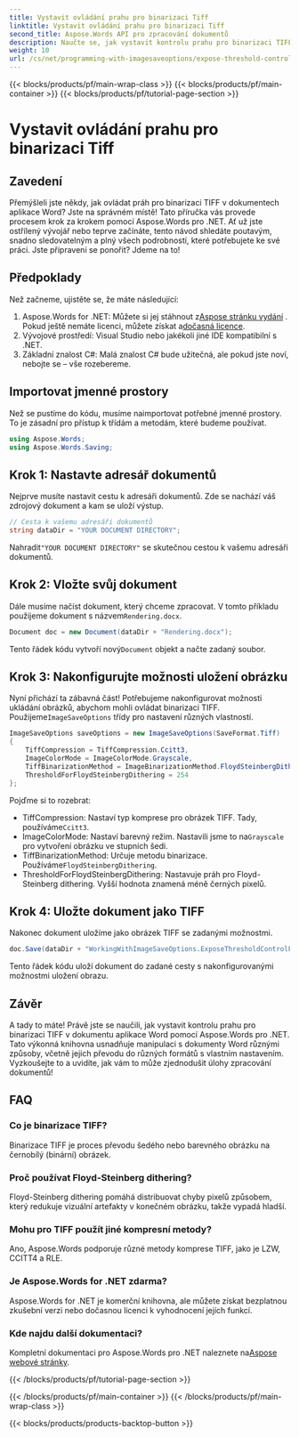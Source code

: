 ```yaml
---
title: Vystavit ovládání prahu pro binarizaci Tiff
linktitle: Vystavit ovládání prahu pro binarizaci Tiff
second_title: Aspose.Words API pro zpracování dokumentů
description: Naučte se, jak vystavit kontrolu prahu pro binarizaci TIFF v dokumentech aplikace Word pomocí Aspose.Words pro .NET pomocí tohoto komplexního podrobného průvodce.
weight: 10
url: /cs/net/programming-with-imagesaveoptions/expose-threshold-control-for-tiff-binarization/
---
```


{{< blocks/products/pf/main-wrap-class >}}
{{< blocks/products/pf/main-container >}}
{{< blocks/products/pf/tutorial-page-section >}}

# Vystavit ovládání prahu pro binarizaci Tiff

## Zavedení

Přemýšleli jste někdy, jak ovládat práh pro binarizaci TIFF v dokumentech aplikace Word? Jste na správném místě! Tato příručka vás provede procesem krok za krokem pomocí Aspose.Words pro .NET. Ať už jste ostřílený vývojář nebo teprve začínáte, tento návod shledáte poutavým, snadno sledovatelným a plný všech podrobností, které potřebujete ke své práci. Jste připraveni se ponořit? Jdeme na to!

## Předpoklady

Než začneme, ujistěte se, že máte následující:

1.  Aspose.Words for .NET: Můžete si jej stáhnout z[Aspose stránku vydání](https://releases.aspose.com/words/net/) . Pokud ještě nemáte licenci, můžete získat a[dočasná licence](https://purchase.aspose.com/temporary-license/).
2. Vývojové prostředí: Visual Studio nebo jakékoli jiné IDE kompatibilní s .NET.
3. Základní znalost C#: Malá znalost C# bude užitečná, ale pokud jste noví, nebojte se – vše rozebereme.

## Importovat jmenné prostory

Než se pustíme do kódu, musíme naimportovat potřebné jmenné prostory. To je zásadní pro přístup k třídám a metodám, které budeme používat.

```csharp
using Aspose.Words;
using Aspose.Words.Saving;
```

## Krok 1: Nastavte adresář dokumentů

Nejprve musíte nastavit cestu k adresáři dokumentů. Zde se nachází váš zdrojový dokument a kam se uloží výstup.

```csharp
// Cesta k vašemu adresáři dokumentů
string dataDir = "YOUR DOCUMENT DIRECTORY";
```

 Nahradit`"YOUR DOCUMENT DIRECTORY"` se skutečnou cestou k vašemu adresáři dokumentů.

## Krok 2: Vložte svůj dokument

 Dále musíme načíst dokument, který chceme zpracovat. V tomto příkladu použijeme dokument s názvem`Rendering.docx`.

```csharp
Document doc = new Document(dataDir + "Rendering.docx");
```

 Tento řádek kódu vytvoří nový`Document` objekt a načte zadaný soubor.

## Krok 3: Nakonfigurujte možnosti uložení obrázku

 Nyní přichází ta zábavná část! Potřebujeme nakonfigurovat možnosti ukládání obrázků, abychom mohli ovládat binarizaci TIFF. Použijeme`ImageSaveOptions` třídy pro nastavení různých vlastností.

```csharp
ImageSaveOptions saveOptions = new ImageSaveOptions(SaveFormat.Tiff)
{
    TiffCompression = TiffCompression.Ccitt3,
    ImageColorMode = ImageColorMode.Grayscale,
    TiffBinarizationMethod = ImageBinarizationMethod.FloydSteinbergDithering,
    ThresholdForFloydSteinbergDithering = 254
};
```

Pojďme si to rozebrat:
-  TiffCompression: Nastaví typ komprese pro obrázek TIFF. Tady, používáme`Ccitt3`.
-  ImageColorMode: Nastaví barevný režim. Nastavili jsme to na`Grayscale` pro vytvoření obrázku ve stupních šedi.
-  TiffBinarizationMethod: Určuje metodu binarizace. Používáme`FloydSteinbergDithering`.
- ThresholdForFloydSteinbergDithering: Nastavuje práh pro Floyd-Steinberg dithering. Vyšší hodnota znamená méně černých pixelů.

## Krok 4: Uložte dokument jako TIFF

Nakonec dokument uložíme jako obrázek TIFF se zadanými možnostmi.

```csharp
doc.Save(dataDir + "WorkingWithImageSaveOptions.ExposeThresholdControlForTiffBinarization.tiff", saveOptions);
```

Tento řádek kódu uloží dokument do zadané cesty s nakonfigurovanými možnostmi uložení obrazu.

## Závěr

A tady to máte! Právě jste se naučili, jak vystavit kontrolu prahu pro binarizaci TIFF v dokumentu aplikace Word pomocí Aspose.Words pro .NET. Tato výkonná knihovna usnadňuje manipulaci s dokumenty Word různými způsoby, včetně jejich převodu do různých formátů s vlastním nastavením. Vyzkoušejte to a uvidíte, jak vám to může zjednodušit úlohy zpracování dokumentů!

## FAQ

### Co je binarizace TIFF?
Binarizace TIFF je proces převodu šedého nebo barevného obrázku na černobílý (binární) obrázek.

### Proč používat Floyd-Steinberg dithering?
Floyd-Steinberg dithering pomáhá distribuovat chyby pixelů způsobem, který redukuje vizuální artefakty v konečném obrázku, takže vypadá hladší.

### Mohu pro TIFF použít jiné kompresní metody?
Ano, Aspose.Words podporuje různé metody komprese TIFF, jako je LZW, CCITT4 a RLE.

### Je Aspose.Words for .NET zdarma?
Aspose.Words for .NET je komerční knihovna, ale můžete získat bezplatnou zkušební verzi nebo dočasnou licenci k vyhodnocení jejích funkcí.

### Kde najdu další dokumentaci?
 Kompletní dokumentaci pro Aspose.Words pro .NET naleznete na[Aspose webové stránky](https://reference.aspose.com/words/net/).

{{< /blocks/products/pf/tutorial-page-section >}}

{{< /blocks/products/pf/main-container >}}
{{< /blocks/products/pf/main-wrap-class >}}

{{< blocks/products/products-backtop-button >}}
